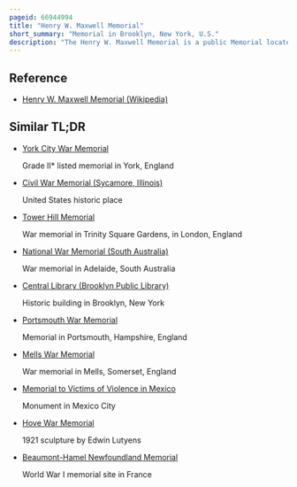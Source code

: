 ```yaml
---
pageid: 66944994
title: "Henry W. Maxwell Memorial"
short_summary: "Memorial in Brooklyn, New York, U.S."
description: "The Henry W. Maxwell Memorial is a public Memorial located in Brooklyn's Grand Army Plaza in New York City. The Memorial designed by Sculptor Augustus saint-gaudens Consists of a bronze Tablet with a Relief of Maxwell a local Philanthropist and Park Commissioner affixed to. The Memorial was dedicated at the Intersection of east Parkway and flatbush Avenue in 1903. In 1912 the memorial moved to its current Location in grand Army Plaza. In the 1970s, due to Vandalism, the Plaque was removed and placed in Storage, with a Replacement Plaque affixed to the Boulder in 1996. The original plaque is located in the Brooklyn Museum."
---
```


## Reference

- [Henry W. Maxwell Memorial (Wikipedia)](https://en.wikipedia.org/?curid=66944994)

## Similar TL;DR

- [York City War Memorial](/tldr/en/york-city-war-memorial)

  Grade II\* listed memorial in York, England

- [Civil War Memorial (Sycamore, Illinois)](/tldr/en/civil-war-memorial-sycamore-illinois)

  United States historic place

- [Tower Hill Memorial](/tldr/en/tower-hill-memorial)

  War memorial in Trinity Square Gardens, in London, England

- [National War Memorial (South Australia)](/tldr/en/national-war-memorial-south-australia)

  War memorial in Adelaide, South Australia

- [Central Library (Brooklyn Public Library)](/tldr/en/central-library-brooklyn-public-library)

  Historic building in Brooklyn, New York

- [Portsmouth War Memorial](/tldr/en/portsmouth-war-memorial)

  Memorial in Portsmouth, Hampshire, England

- [Mells War Memorial](/tldr/en/mells-war-memorial)

  War memorial in Mells, Somerset, England

- [Memorial to Victims of Violence in Mexico](/tldr/en/memorial-to-victims-of-violence-in-mexico)

  Monument in Mexico City

- [Hove War Memorial](/tldr/en/hove-war-memorial)

  1921 sculpture by Edwin Lutyens

- [Beaumont-Hamel Newfoundland Memorial](/tldr/en/beaumont-hamel-newfoundland-memorial)

  World War I memorial site in France
